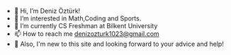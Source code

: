 - 👋 Hi, I’m Deniz Öztürk!
- 👀 I’m interested in Math,Coding and Sports.
- 🌱 I’m currently CS Freshman at Bilkent University
- 📫 How to reach me denizozturk1023@gmail.com
- 👀 Also, I'm new to this site and looking forward to your advice and help!

<!---
denizozturkk/denizozturkk is a ✨ special ✨ repository because its `README.md` (this file) appears on your GitHub profile.
You can click the Preview link to take a look at your changes.
--->
